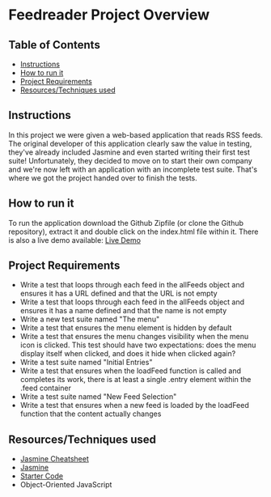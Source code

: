 # Feedreader Project Overview

## Table of Contents

- [Instructions](#instructions)
- [How to run it](#howtorunit)
- [Project Requirements](#projectRequirements)
- [Resources/Techniques used](#resourcesused)

## Instructions

In this project we were given a web-based application that reads RSS feeds. The original developer of this application clearly saw the value in testing, they've already included Jasmine and even started writing their first test suite! Unfortunately, they decided to move on to start their own company and we're now left with an application with an incomplete test suite. That's where we got the project handed over to finish the tests.

## How to run it 

To run the application download the Github Zipfile (or clone the Github repository), extract it and double click on the index.html file within it. 
There is also a live demo available: [Live Demo](https://junks89.github.io/nanodegree-feedreader/)

## Project Requirements

- Write a test that loops through each feed in the allFeeds object and ensures it has a URL defined and that the URL is not empty
- Write a test that loops through each feed in the allFeeds object and ensures it has a name defined and that the name is not empty
- Write a new test suite named "The menu"
- Write a test that ensures the menu element is hidden by default
- Write a test that ensures the menu changes visibility when the menu icon is clicked. This test should have two expectations: does the menu display itself when clicked, and does it hide when clicked again?
- Write a test suite named "Initial Entries"
- Write a test that ensures when the loadFeed function is called and completes its work, there is at least a single .entry element within the .feed container
- Write a test suite named "New Feed Selection"
- Write a test that ensures when a new feed is loaded by the loadFeed function that the content actually changes

## Resources/Techniques used

- [Jasmine Cheatsheet](https://devhints.io/jasmine)
- [Jasmine](https://jasmine.github.io/)
- [Starter Code](https://github.com/udacity/frontend-nanodegree-feedreader)
- Object-Oriented JavaScript
